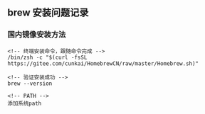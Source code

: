 ## brew 安装问题记录

### 国内镜像安装方法

```
<!-- 终端安装命令，跟随命令完成 -->
/bin/zsh -c "$(curl -fsSL https://gitee.com/cunkai/HomebrewCN/raw/master/Homebrew.sh)"

<!-- 验证安装成功 -->
brew --version

<!-- PATH -->
添加系统path 
```